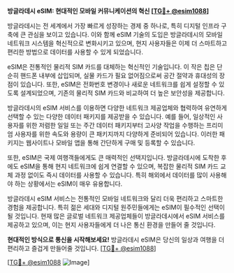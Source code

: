 **방글라데시 eSIM: 현대적인 모바일 커뮤니케이션의 혁신 [[TG💪+ @esim1088](https://t.me/s/esim1088)]**

방글라데시는 전 세계에서 가장 빠르게 성장하는 경제 중 하나로, 특히 디지털 인프라 구축에 큰 관심을 보이고 있습니다. 이와 함께 eSIM 기술의 도입은 방글라데시의 모바일 네트워크 시스템을 혁신적으로 변화시키고 있으며, 현지 사용자들은 이제 더 스마트하고 편리한 방법으로 데이터를 사용할 수 있게 되었습니다.

eSIM은 전통적인 물리적 SIM 카드를 대체하는 혁신적인 기술입니다. 이 작은 칩은 단순히 핸드폰 내부에 삽입되며, 실물 카드가 필요 없어짐으로써 공간 절약과 휴대성의 장점이 있습니다. 또한, eSIM은 전화번호 변경이나 새로운 네트워크를 쉽게 설정할 수 있도록 설계되었으며, 기존의 물리적 SIM 카드와 비교하여 더 높은 보안성을 제공합니다.

방글라데시의 eSIM 서비스를 이용하면 다양한 네트워크 제공업체와 협력하여 유연하게 선택할 수 있는 다양한 데이터 패키지를 제공받을 수 있습니다. 예를 들어, 일상적인 사용자를 위한 저렴한 일일 또는 주간 데이터 패키지부터 고사양 작업을 수행하는 프리미엄 사용자를 위한 속도와 용량이 큰 패키지까지 다양하게 준비되어 있습니다. 이러한 패키지는 웹사이트나 모바일 앱을 통해 간단하게 구매 및 등록할 수 있습니다.

또한, eSIM은 국제 여행객들에게도 큰 매력적인 선택지입니다. 방글라데시에 도착한 후에도 eSIM을 통해 현지 네트워크에 쉽게 연결할 수 있으며, 복잡한 물리적 SIM 카드 교체 과정 없이도 즉시 데이터를 사용할 수 있습니다. 특히 해외에서 데이터를 많이 사용해야 하는 상황에서는 eSIM이 매우 유용합니다.

방글라데시 eSIM 서비스는 전통적인 모바일 네트워크와 달리 더욱 편리하고 스마트한 경험을 제공합니다. 특히 젊은 세대와 디지털 원주민들에게는 eSIM이 필수적인 선택이 될 것입니다. 현재 많은 글로벌 네트워크 제공업체들이 방글라데시에서 eSIM 서비스를 제공하고 있으며, 이는 현지 사용자들에게 더 나은 통신 환경을 만들어 줄 것입니다.

**현대적인 방식으로 통신을 시작해보세요!** 방글라데시 eSIM은 당신의 일상과 여행을 더 편리하고 즐겁게 만들어줄 것입니다. [[TG💪+ @esim1088](https://t.me/s/esim1088)]

[[TG💪+ @esim1088](https://t.me/s/esim1088) ![Image](https://i.postimg.cc/Y0z9fWf4/image.png)]
